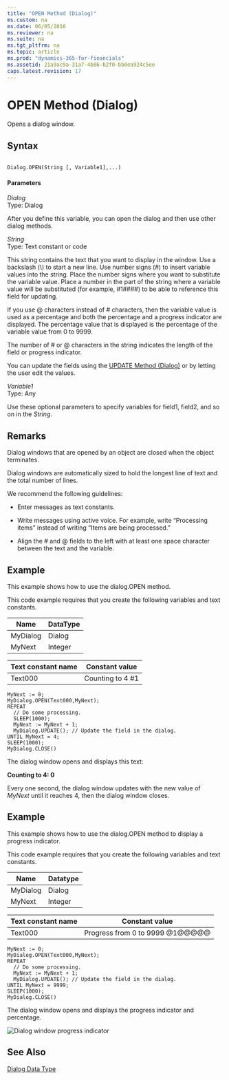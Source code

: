```yaml
---
title: "OPEN Method (Dialog)"
ms.custom: na
ms.date: 06/05/2016
ms.reviewer: na
ms.suite: na
ms.tgt_pltfrm: na
ms.topic: article
ms.prod: "dynamics-365-for-financials"
ms.assetid: 21a9ac9a-31a7-4b86-b2f0-bb0ea924c5ee
caps.latest.revision: 17
---
```

# OPEN Method (Dialog)
Opens a dialog window.  
  
## Syntax  
  
```  
  
Dialog.OPEN(String [, Variable1],...)  
```  
  
#### Parameters  
 *Dialog*  
 Type: Dialog  
  
 After you define this variable, you can open the dialog and then use other dialog methods.  
  
 *String*  
 Type: Text constant or code  
  
 This string contains the text that you want to display in the window. Use a backslash \(\\\) to start a new line. Use number signs \(\#\) to insert variable values into the string. Place the number signs where you want to substitute the variable value. Place a number in the part of the string where a variable value will be substituted \(for example, \#1\#\#\#\#\) to be able to reference this field for updating.  
  
 If you use @ characters instead of \# characters, then the variable value is used as a percentage and both the percentage and a progress indicator are displayed. The percentage value that is displayed is the percentage of the variable value from 0 to 9999.  
  
 The number of \# or @ characters in the string indicates the length of the field or progress indicator.  
  
 You can update the fields using the [UPDATE Method \(Dialog\)](devenv-UPDATE-Method-Dialog.md) or by letting the user edit the values.  
  
 *Variable1*  
 Type: Any  
  
 Use these optional parameters to specify variables for field1, field2, and so on in the *String*.  
  
## Remarks  
 Dialog windows that are opened by an object are closed when the object terminates.  
  
 Dialog windows are automatically sized to hold the longest line of text and the total number of lines.  
  
 We recommend the following guidelines:  
  
-   Enter messages as text constants.  
  
-   Write messages using active voice. For example, write “Processing items” instead of writing “Items are being processed.”  
  
-   Align the \# and @ fields to the left with at least one space character between the text and the variable.  
  
## Example  
 This example shows how to use the dialog.OPEN method.  
  
 This code example requires that you create the following variables and text constants.  
  
|Name|DataType|  
|----------|--------------|  
|MyDialog|Dialog|  
|MyNext|Integer|  
  
|Text constant name|Constant value|  
|------------------------|--------------------|  
|Text000|Counting to 4 \#1|  
  
```  
MyNext := 0;  
MyDialog.OPEN(Text000,MyNext);  
REPEAT  
  // Do some processing.  
  SLEEP(1000);  
  MyNext := MyNext + 1;  
  MyDialog.UPDATE(); // Update the field in the dialog.  
UNTIL MyNext = 4;  
SLEEP(1000);  
MyDialog.CLOSE()  
```  
  
 The dialog window opens and displays this text:  
  
 **Counting to 4: 0**  
  
 Every one second, the dialog window updates with the new value of *MyNext* until it reaches 4, then the dialog window closes.  
  
## Example  
 This example shows how to use the dialog.OPEN method to display a progress indicator.  
  
 This code example requires that you create the following variables and text constants.  
  
|Name|Datatype|  
|----------|--------------|  
|MyDialog|Dialog|  
|MyNext|Integer|  
  
|Text constant name|Constant value|  
|------------------------|--------------------|  
|Text000|Progress from 0 to 9999 @1@@@@@|  
  
```  
MyNext := 0;  
MyDialog.OPEN(Text000,MyNext);  
REPEAT  
  // Do some processing.  
  MyNext := MyNext + 1;  
  MyDialog.UPDATE(); // Update the field in the dialog.  
UNTIL MyNext = 9999;  
SLEEP(1000);  
MyDialog.CLOSE()  
```  
  
 The dialog window opens and displays the progress indicator and percentage.  
  
 ![Dialog window progress indicator](media/DialogOPENFunction.png "DialogOPENFunction")  
  
## See Also  
 [Dialog Data Type](../datatypes/devenv-Dialog-Data-Type.md)